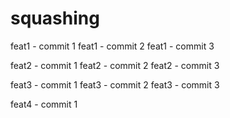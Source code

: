 # squashing

feat1 - commit 1
feat1 - commit 2
feat1 - commit 3

feat2 - commit 1
feat2 - commit 2
feat2 - commit 3

feat3 - commit 1
feat3 - commit 2
feat3 - commit 3

feat4 - commit 1